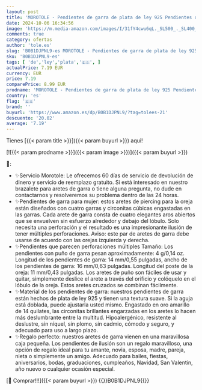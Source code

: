 ```yaml
---
layout: post
title: 'MOROTOLE - Pendientes de garra de plata de ley 925 Pendientes de puño de garra para mujer Pendientes que parecen múltiples piercings Pendientes de oruga de oreja de plata dorada Chicas adolescentes'
date: 2024-10-06 16:34:56
image: 'https://m.media-amazon.com/images/I/31fY4cwu6qL._SL500_._SL400_.jpg'
comments: true
category: ofertas
author: 'tole.es'
slug: 'B0B1DJPNL9-es MOROTOLE - Pendientes de garra de plata de ley 925...'
sku: 'B0B1DJPNL9-es'
tags: [ 'de','ley','plata','🇪🇸', ]
actualPrice: 7.19 EUR
currency: EUR
price: 7.19
comparePrice: 8.99 EUR
prodname: 'MOROTOLE - Pendientes de garra de plata de ley 925 Pendientes de puño de garra para mujer Pendientes que parecen múltiples piercings Pendientes de oruga de oreja de plata dorada Chicas adolescentes'
country: 'es'
flag: '🇪🇸'
brand: ''
buyurl: 'https://www.amazon.es/dp/B0B1DJPNL9/?tag=tolees-21'
descuento: '20.02'
average: '7.19'
---
```


Tienes [{{< param title >}}]({{< param buyurl >}}) aqui!

[![{{< param prodname >}}]({{< param image >}})]({{< param buyurl >}})

🔎:

- ✨Servicio Morotole: Le ofrecemos 60 días de servicio de devolución de dinero y servicio de reemplazo gratuito. Si está interesado en nuestro brazalete para aretes de garra o tiene alguna pregunta, no dude en contactarnos y resolveremos su problema dentro de las 24 horas.
- ✨Pendientes de garra para mujer: estos aretes de piercing para la oreja están diseñados con cuatro garras y circonitas cúbicas engastadas en las garras. Cada arete de garra consta de cuatro elegantes aros abiertos que se envuelven sin esfuerzo alrededor y debajo del lóbulo. Solo necesita una perforación y el resultado es una impresionante ilusión de tener múltiples perforaciones. Aviso: este par de aretes de garra debe usarse de acuerdo con las orejas izquierda y derecha.
- ✨Pendientes que parecen perforaciones múltiples Tamaño: Los pendientes con puño de garra pesan aproximadamente: 4 g/0,14 oz. Longitud de los pendientes de garra: 14 mm/0,55 pulgadas, ancho de los pendientes de garra: 16 mm/0,63 pulgadas. Longitud del poste de la oreja: 11 mm/0,43 pulgadas. Los aretes de puño son fáciles de usar y quitar, simplemente deslice el arete a través del orificio y colóquelo en el lóbulo de la oreja. Estos aretes cruzados se combinan fácilmente.
- ✨Material de los pendientes de garra: nuestros pendientes de garra están hechos de plata de ley 925 y tienen una textura suave. Si la aguja está doblada, puede ajustarla usted mismo. Engastado en oro amarillo de 14 quilates, las circonitas brillantes engarzadas en los aretes lo hacen más deslumbrante entre la multitud. Hipoalergénico, resistente al deslustre, sin níquel, sin plomo, sin cadmio, cómodo y seguro, y adecuado para uso a largo plazo.
- ✨Regalo perfecto: nuestros aretes de garra vienen en una maravillosa caja pequeña. Los pendientes de ilusión son un regalo maravilloso, una opción de regalo ideal para tu amante, novia, esposa, madre, pareja, nieta o simplemente un amigo. Adecuado para bailes, fiestas, aniversarios, bodas, graduaciones, cumpleaños, Navidad, San Valentín, año nuevo o cualquier ocasión especial.

[🛒 Comprar!!!]({{< param buyurl >}})
{{<world>}}B0B1DJPNL9{{</world>}}
